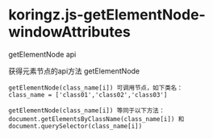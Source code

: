 # koringz.js-getElementNode-windowAttributes
getElementNode api

获得元素节点的api方法 getElementNode

```
getElementNode(class_name[i]) 可调用节点，如下类名：
class_name = ['class01','class02','class03']

getElementNode(class_name[i]) 等同于以下方法：
document.getElementsByClassName(class_name[i]) 和 document.querySelector(class_name[i])
```
